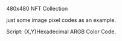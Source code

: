 480x480 NFT Collection

just some image pixel codes as an example.

Script: (X,Y)Hexadecimal ARGB Color Code.

